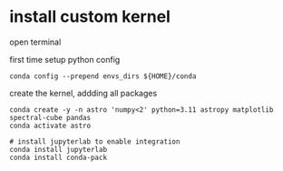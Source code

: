 # install custom kernel

open terminal

first time setup python config

```
conda config --prepend envs_dirs ${HOME}/conda
```

create the kernel, addding all packages

```
conda create -y -n astro 'numpy<2' python=3.11 astropy matplotlib spectral-cube pandas
conda activate astro

# install jupyterlab to enable integration
conda install jupyterlab
conda install conda-pack
```